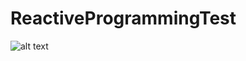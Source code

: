# ReactiveProgrammingTest


![alt text](
https://user-images.githubusercontent.com/29190392/74585294-f9e9fb00-4f8f-11ea-8eed-7b39fc15ca89.jpg
)
